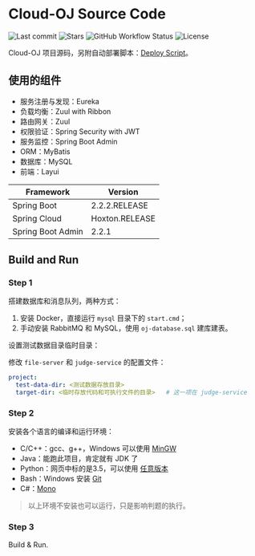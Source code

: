 # Cloud-OJ Source Code

![Last commit](https://img.shields.io/github/last-commit/imcloudfloating/Cloud-OJ) ![Stars](https://img.shields.io/github/stars/imcloudfloating/Cloud-OJ) ![GitHub Workflow Status](https://img.shields.io/github/workflow/status/imcloudfloating/Cloud-OJ/Java%20CI%20with%20Maven) ![License](https://img.shields.io/github/license/imcloudfloating/Cloud-OJ)

Cloud-OJ 项目源码，另附自动部署脚本：[Deploy Script](https://github.com/imcloudfloating/Cloud-OJ-Docker)。

## 使用的组件

- 服务注册与发现：Eureka
- 负载均衡：Zuul with Ribbon
- 路由网关：Zuul
- 权限验证：Spring Security with JWT
- 服务监控：Spring Boot Admin
- ORM：MyBatis
- 数据库：MySQL
- 前端：Layui

Framework          | Version
-------------------|-----------------
Spring Boot        | 2.2.2.RELEASE
Spring Cloud       | Hoxton.RELEASE
Spring Boot Admin  | 2.2.1

## Build and Run

### Step 1

搭建数据库和消息队列，两种方式：

1. 安装 Docker，直接运行 `mysql` 目录下的 `start.cmd`；
2. 手动安装 RabbitMQ 和 MySQL，使用 `oj-database.sql` 建库建表。

设置测试数据目录临时目录：

修改 `file-server` 和 `judge-service` 的配置文件：

```yaml
project:
  test-data-dir: <测试数据存放目录>
  target-dir: <临时存放代码和可执行文件的目录>   # 这一项在 judge-service
```

### Step 2

安装各个语言的编译和运行环境：

- C/C++：gcc、g++，Windows 可以使用 [MinGW](http://www.mingw.org/)
- Java：能跑此项目，肯定就有 JDK 了
- Python：网页中标的是3.5，可以使用 [任意版本](https://www.python.org/)
- Bash：Windows 安装 [Git](https://git-scm.com/)
- C#：[Mono](https://www.mono-project.com/)

> 以上环境不安装也可以运行，只是影响判题的执行。

### Step 3

Build & Run.
